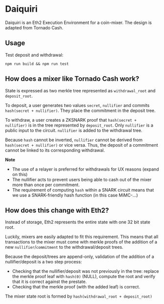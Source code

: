 # Daiquiri

Daiquiri is an Eth2 Execution Environment for a coin-mixer.  The design is adapted from Tornado Cash.

## Usage

Test deposit and withdrawal:

`npm run build && npm run test`

## How does a mixer like Tornado Cash work?

State is expressed as two merkle tree represented as `withdrawal_root` and `deposit_root`.

To deposit, a user generates two values `secret`, `nullifier` and commits `hash(secret + nullifier)`.  They place the commitment in the deposit tree.

To withdraw, a user creates a ZKSNARK proof that `hash(secret + nullifier)` is in the tree represented by `deposit_root`.  Only `nullifier` is a public input to the circuit.  `nullifier` is added to the withdrawal tree.

Because `hash` cannot be inverted, `nullifier` cannot be derived from `hash(secret + nullifier)` or vice versa.  Thus, the deposit of a commitment cannot be linked to its corresponding withdrawal.

**Note** 
* The use of a relayer is preferred for withdrawals for UX reasons (expand on this)
* The nullifier acts to prevent users being able to cash out of the mixer more than once per commitment.
* The requirement of computing `hash` within a SNARK circuit means that we use a SNARK-friendly hash function (in this case MiMC-...)

## How does this change with Eth2?

Instead of storage, Eth2 represents the entire state with one 32 bit state root.

Luckily, mixers are easily adapted to fit this requirement.  This means that all transactions to the mixer must come with merkle proofs of the addition of a new `nullifier`/`commitment` to the withdrawal/deposit trees.  

Because the deposit/trees are append-only, validation of the addition of a nullifier/deposit is a two step process:
* Checking that the nullifier/deposit was not previously in the tree: replace the merkle proof leaf with `hash(0)` (NULL), compute the root and verify that it is correct against the prestate.
* Checking that the merkle proof (with the added leaf) is correct.

The mixer state root is formed by `hash(withdrawal_root + deposit_root)`
